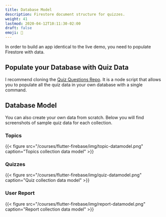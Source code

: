 ```yaml
---
title: Database Model
description: Firestore document structure for quizzes.
weight: 41
lastmod: 2020-04-12T10:11:30-02:00
draft: false
emoji: 💽
---
```


In order to build an app identical to the live demo, you need to populate Firestore with data. 

## Populate your Database with Quiz Data

I recommend cloning the [Quiz Questions Repo](https://github.com/fireship-io/fireship-quizapp-data). It is a node script that allows you to populate all the quiz data in your own database with a single command.

## Database Model

You can also create your own data from scratch. Below you will find screenshots of sample quiz data for each collection. 

### Topics

{{< figure src="/courses/flutter-firebase/img/topic-datamodel.png" caption="Topics collection data model" >}}

### Quizzes

{{< figure src="/courses/flutter-firebase/img/quiz-datamodel.png" caption="Quiz collection data model" >}}


### User Report

{{< figure src="/courses/flutter-firebase/img/report-datamodel.png" caption="Report collection data model" >}}

